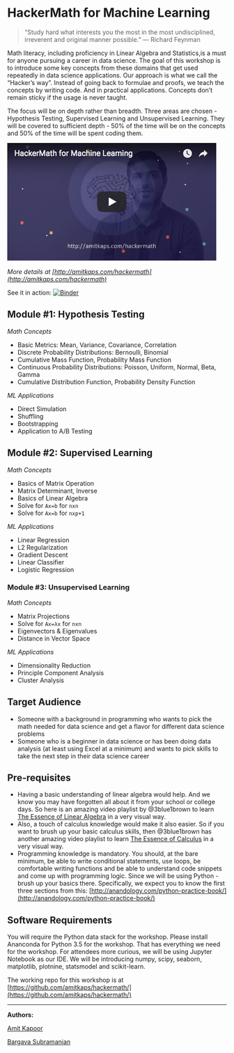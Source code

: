 # HackerMath for Machine Learning

> “Study hard what interests you the most in the most undisciplined, irreverent and original manner possible.”
― Richard Feynman

Math literacy, including proficiency in Linear Algebra and Statistics,is a must for anyone pursuing a career in data science. The goal of this workshop is to introduce some key concepts from these domains that get used repeatedly in data science applications. Our approach is what we call the “Hacker’s way”. Instead of going back to formulae and proofs, we teach the concepts by writing code. And in practical applications. Concepts don’t remain sticky if the usage is never taught.

The focus will be on depth rather than breadth. Three areas are chosen - Hypothesis Testing, Supervised Learning and Unsupervised Learning. They will be covered to sufficient depth - 50% of the time will be on the concepts and 50% of the time will be spent coding them.


<a href="https://www.youtube.com/watch?v=UqwsRzFmu3c"><img src="img/hackermath_video.png"></a>

*More details at [http://amitkaps.com/hackermath](http://amitkaps.com/hackermath)*

See it in action: [![Binder](https://mybinder.org/badge.svg)](https://mybinder.org/v2/gh/amitkaps/hackermath/master)


## Module #1: Hypothesis Testing

*Math Concepts*

- Basic Metrics: Mean, Variance, Covariance, Correlation
- Discrete Probability Distributions: Bernoulli, Binomial
- Cumulative Mass Function, Probability Mass Function
- Continuous Probability Distributions: Poisson, Uniform, Normal, Beta, Gamma
- Cumulative Distribution Function, Probability Density Function

*ML Applications*

- Direct Simulation
- Shuffling
- Bootstrapping
- Application to A/B Testing

## Module #2: Supervised Learning

*Math Concepts*

- Basics of Matrix Operation
- Matrix Determinant, Inverse
- Basics of Linear Algebra
- Solve for `Ax=b` for `nxn`
- Solve for `Ax=b` for `nxp+1`

*ML Applications*

- Linear Regression
- L2 Regularization
- Gradient Descent
- Linear Classifier
- Logistic Regression

### Module #3: Unsupervised Learning

*Math Concepts*

- Matrix Projections
- Solve for `Ax=λx` for `nxn`
- Eigenvectors & Eigenvalues
- Distance in Vector Space

*ML Applications*

- Dimensionality Reduction
- Principle Component Analysis
- Cluster Analysis

## Target Audience

- Someone with a background in programming who wants to pick the math needed for data science and get a flavor for different data science problems
- Someone who is a beginner in data science or has been doing data analysis (at least using Excel at a minimum) and wants to pick skills to take the next step in their data science career

## Pre-requisites

- Having a basic understanding of linear algebra would help. And we know you may have forgotten all about it from your school or college days. So here is an amazing video playlist by @3blue1brown to learn [The Essence of Linear Algebra](https://www.youtube.com/playlist?list=PLZHQObOWTQDPD3MizzM2xVFitgF8hE_ab) in a very visual way.
- Also, a touch of calculus knowledge would make it also easier. So if you want to brush up your basic calculus skills, then @3blue1brown has another amazing video playlist to learn [The Essence of Calculus](https://www.youtube.com/playlist?list=PLZHQObOWTQDMsr9K-rj53DwVRMYO3t5Yr) in a very visual way.
- Programming knowledge is mandatory. You should, at the bare minimum, be able to write conditional statements, use loops, be comfortable writing functions and be able to understand code snippets and come up with programming logic. Since we will be using Python - brush up your basics there. Specifically, we expect you to know the first three sections from this: [http://anandology.com/python-practice-book/](http://anandology.com/python-practice-book/)

## Software Requirements

You will require the Python data stack for the workshop. Please install Ananconda for Python 3.5 for the workshop. That has everything we need for the workshop. For attendees more curious, we will be using Jupyter Notebook as our IDE. We will be introducing numpy, scipy, seaborn, matplotlib, plotnine, statsmodel and scikit-learn.

The working repo for this workshop is at [https://github.com/amitkaps/hackermath/](https://github.com/amitkaps/hackermath/)

---

**Authors:**

[Amit Kapoor](https://twitter.com/amitkaps/)

[Bargava Subramanian](https://twitter.com/bargava/)
